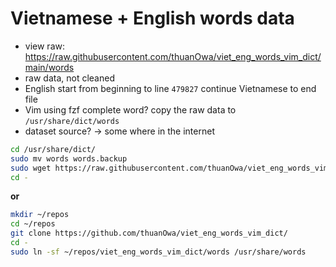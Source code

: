 # Vietnamese + English words data

- view raw:
  <https://raw.githubusercontent.com/thuanOwa/viet_eng_words_vim_dict/main/words>
- raw data, not cleaned
- English start from beginning to line `479827` continue Vietnamese to end file
- Vim using fzf complete word? copy the raw data to `/usr/share/dict/words`
- dataset source? -> some where in the internet

```bash
cd /usr/share/dict/
sudo mv words words.backup
sudo wget https://raw.githubusercontent.com/thuanOwa/viet_eng_words_vim_dict/main/words
cd -
```

**or**

```bash
mkdir ~/repos
cd ~/repos
git clone https://github.com/thuanOwa/viet_eng_words_vim_dict/
cd -
sudo ln -sf ~/repos/viet_eng_words_vim_dict/words /usr/share/words
```
